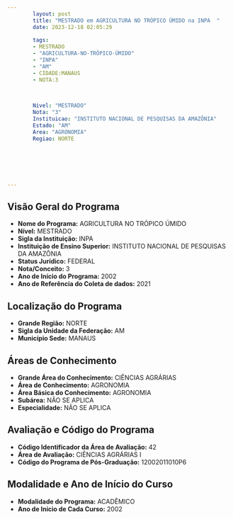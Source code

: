```yaml
---
        layout: post
        title: "MESTRADO em AGRICULTURA NO TRÓPICO ÚMIDO na INPA  "
        date: 2023-12-18 02:05:29
     
        tags:
        - MESTRADO
        - "AGRICULTURA-NO-TRÓPICO-ÚMIDO"
        - "INPA"
        - "AM"
        - CIDADE:MANAUS
        - NOTA:3
        
       

        Nivel: "MESTRADO"
        Nota: "3"
        Instituicao: "INSTITUTO NACIONAL DE PESQUISAS DA AMAZÔNIA"
        Estado: "AM"
        Area: "AGRONOMIA"
        Regiao: NORTE
        
        
        
        
        
        
---
```

## Visão Geral do Programa
- **Nome do Programa:** AGRICULTURA NO TRÓPICO ÚMIDO
- **Nível:** MESTRADO
- **Sigla da Instituição:** INPA
- **Instituição de Ensino Superior:** INSTITUTO NACIONAL DE PESQUISAS DA AMAZÔNIA
- **Status Jurídico:** FEDERAL
- **Nota/Conceito:** 3
- **Ano de Início do Programa:** 2002
- **Ano de Referência do Coleta de dados:** 2021

## Localização do Programa
- **Grande Região:** NORTE
- **Sigla da Unidade da Federação:** AM
- **Município Sede:** MANAUS

## Áreas de Conhecimento
- **Grande Área do Conhecimento:** CIÊNCIAS AGRÁRIAS
- **Área de Conhecimento:** AGRONOMIA
- **Área Básica do Conhecimento:** AGRONOMIA
- **Subárea:** NÃO SE APLICA
- **Especialidade:** NÃO SE APLICA

## Avaliação e Código do Programa
- **Código Identificador da Área de Avaliação:** 42
- **Área de Avaliação:** CIÊNCIAS AGRÁRIAS I
- **Código do Programa de Pós-Graduação:** 12002011010P6


## Modalidade e Ano de Início do Curso
- **Modalidade do Programa:** ACADÊMICO
- **Ano de Início de Cada Curso:** 2002
